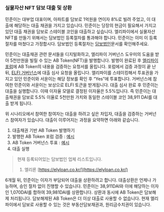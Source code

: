 ### 실물자산 NFT 담보 대출 및 상환

민준이는 대부업 대표이며, 아파트를 담보로 1억원을 연이자 8%로 빌려 주었고, 이 대출에 해당하는 대출 채권을 가지고 있습니다. 민준이는 당장의 현금이 필요해서 가지고 있던 대출 채권을 담보로 스테이블 코인을 대출하고 싶습니다. 엘리파이에서 실물자산 NFT를 만들기 위해서는 담보법인 등록절차를 통과해야 합니다. 민준이는 이미 이 등록절차를 마쳤다고 가정합시다. 담보법인 등록절차는 [담보법인](../02-risks/05-csp.md)문서를 확인해주세요.

민준이는 대출채권 관련 문서들을 디지털화하고, 엘리파이 거버넌스 도우미의 도움을 받아 5천만원을 빌릴 수 있는 AB Token(NFT)을 발행합니다. 발행이 완료된 후 [엘리파이 포럼](https://forum.elyfi.world/c/nap)에 AB Token의 내용을 검증하는 요청서를 올립니다. 포럼에서 검증 과정이 끝 난 뒤, [ELFI 거버넌스](https://vote.elyfi.world/#/)에 대출 심사 요청을 올립니다. 엘리파이를 스테이킹해서 투표권을 가지고 있던 민준이와 서윤이는 해당 정보를 확인 후 “Yes”에 투표합니다. 거버넌스에 참여한 민준이와 서윤이는 보상으로 ELFI 토큰을 받게됩니다. 대출 심사 완료 후 민준이는 대출을 실행합니다. 이때 이자율 모델로 결정된 이자율은 5.5%입니다. 즉 민준이는 대출채권을 담보로 5.5% 이율로 5천만원 가치와 동일한 스테이블 코인 38,911 DAI를 대출 받게 됩니다.

위 시나리오에서 참여한 참여자는 대출을 하려고 싶은 차입자, 대출을 검증하는 거버넌스 참여자가 있습니다. 대출이 이루어지는 과정을 요약하면 아래와 같습니다.

1. 대출채권 기반 AB Token 발행하기
2. 발행한 AB Token 포럼 검증 : [예시](https://forum.elyfi.world/t/nap41-request-for-verification-of-abtoken/183)
3. AB Token 거버넌스 투표 : [예시](https://vote.elyfi.world/#/proposal/0xaf22e96ede87c7cc1df0918a5097918312aed07847e208e5a712845eae54ea56)
4. 대출 실행

> 현재 등록되어있는 담보법인 업체 리스트입니다.
>
> 1. 엘리론 [https://elyloan.co.kr/](https://elyloan.co.kr/)

6개월 뒤, 민준이는 이자가 부담되어 대출을 상환하려고 합니다. 대출상환은 언제나 가능하며, 승인 절차 없이 진행할 수 있습니다. 민준이는 38,911DAI와 이에 해당하는 이자인 1,070DAI를 합하여 39,981DAI를 상환합니다. 상환과 동시에 AB Token은 담보해제 처리됩니다. 담보해제된 AB Token은 더 이상 대출로 사용할 수 없습니다. 현재 엘리파이에서 담보로 사용할 수 있는 것은 부동산담보채권과, 원리금수치권이 있습니다.